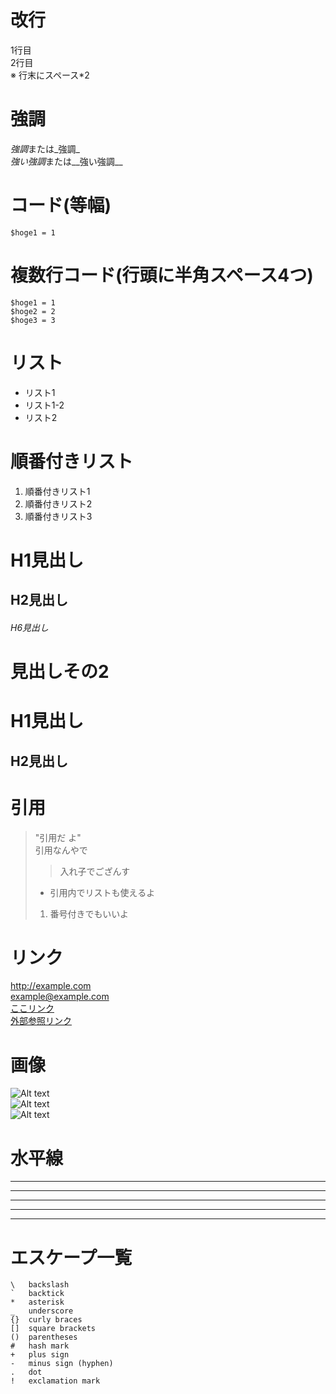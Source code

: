 # 改行
1行目  
2行目  
※ 行末にスペース*2

# 強調
*強調*または_強調_  
*強い強調*または__強い強調__

# コード(等幅)  
`$hoge1 = 1`

# 複数行コード(行頭に半角スペース4つ)  
    $hoge1 = 1  
    $hoge2 = 2  
    $hoge3 = 3  

# リスト
* リスト1
* リスト1-2
* リスト2

# 順番付きリスト
1. 順番付きリスト1
2. 順番付きリスト2
3. 順番付きリスト3

# H1見出し
## H2見出し
###### H6見出し

# 見出しその2
H1見出し
==================
H2見出し
------------------

# 引用
> "引用だ
よ"  
> 引用なんやで  
> > 入れ子でござんす  
> * 引用内でリストも使えるよ  
> 1. 番号付きでもいいよ

# リンク
<http://example.com>  
<example@example.com>  
[ここリンク](http://example.com "title")  
[外部参照リンク][linkreftest]  

[linkreftest]: http://example.com "title"

# 画像
![Alt text](/path/to/img.jpg)  
![Alt text](/path/to/img.jpg "Optional title")  
![Alt text][imgreftest]  

[imgreftest]: /path/to/img.jpg "Optional title"

# 水平線
***
* * *
*****
---
-------------------------------------

# エスケープ一覧
    \   backslash  
    `   backtick  
    *   asterisk  
    _   underscore  
    {}  curly braces  
    []  square brackets  
    ()  parentheses  
    #   hash mark  
    +   plus sign  
    -   minus sign (hyphen)  
    .   dot  
    !   exclamation mark

